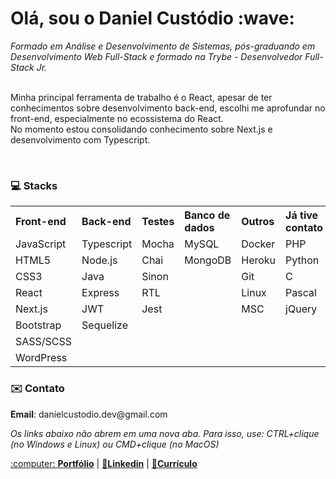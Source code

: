 <!DOCTYPE html>
<html lang="pt">
  <head>
    <meta name="viewport" content="width=device-width, initial-scale=1.0">
  </head>
  <body>
    <h1>Olá, sou o Daniel Custódio :wave:</h1>
    <spam><i>Formado em Análise e Desenvolvimento de Sistemas, pós-graduando em Desenvolvimento Web Full-Stack e formado na Trybe - Desenvolvedor Full-Stack Jr.</i></spam><br/><br/>
    <p>Minha principal ferramenta de trabalho é o React, apesar de ter conhecimentos sobre desenvolvimento back-end, escolhi me aprofundar no front-end, especialmente no ecossistema do React. <br/>
    No momento estou consolidando conhecimento sobre Next.js e desenvolvimento com Typescript.</p>
    </br>
    <h3>💻 Stacks</h3>
    <table align="center">
      <tr align="left">
        <th>Front-end</th>
        <th>Back-end</th>
        <th>Testes</th>
        <th>Banco de dados</th>
        <th>Outros</th>
        <th>Já tive contato</th>
      </tr>
      <tr>
        <td>JavaScript</td>
        <td>Typescript</td>
        <td>Mocha</td>
        <td>MySQL</td>
        <td>Docker</td>
        <td>PHP</td>
      </tr>
      <tr>
        <td>HTML5</td>
        <td>Node.js</td>
        <td>Chai</td>
        <td>MongoDB</td>
        <td>Heroku</td>
        <td>Python</td>
      </tr>
      <tr>
        <td>CSS3</td>
        <td>Java</td>
        <td>Sinon</td>
        <td></td>
        <td>Git</td>
        <td>C</td>
      </tr>
      <tr>
        <td>React</td>
        <td>Express</td>
        <td>RTL</td>
        <td></td>
        <td>Linux</td>
        <td>Pascal</td>
      </tr>
      <tr>
        <td>Next.js</td>
        <td>JWT</td>
        <td>Jest</td>
        <td></td>
        <td>MSC</td>
        <td>jQuery</td>
      </tr>
      <tr>
        <td>Bootstrap</td>
        <td>Sequelize</td>
        <td></td>
        <td></td>
        <td></td>
        <td></td>
      </tr>
      <tr>
        <td>SASS/SCSS</td>
        <td></td>
        <td></td>
        <td></td>
        <td></td>
        <td></td>
      </tr>
      <tr>
        <td>WordPress</td>
        <td></td>
        <td></td>
        <td></td>
        <td></td>
        <td></td>
      </tr>
    </table>
  </body>
  <h3>✉️ Contato</h3>
  <p><b>Email</b>: danielcustodio.dev@gmail.com</p>
   <p><i>Os links abaixo não abrem em uma nova aba. Para isso, use: CTRL+clique (no Windows e Linux) ou CMD+clique (no MacOS)</i></p>
     <a href="https://danielcustodio.com.br" target="_blank">:computer: <b>Portfólio</b></a> |
  <a href="https://www.linkedin.com/in/danielscustodio/" target="_blank">🤝<b>Linkedin</b></a> |
  <a href="https://docs.google.com/document/d/1DGOWRUb9YdRJEIQXsLCIVx1M3Aq2w8ZNgsHrSMTIVWA/edit?usp=sharing" target="_blank">📄<b>Currículo</b></i></a>
</html>
